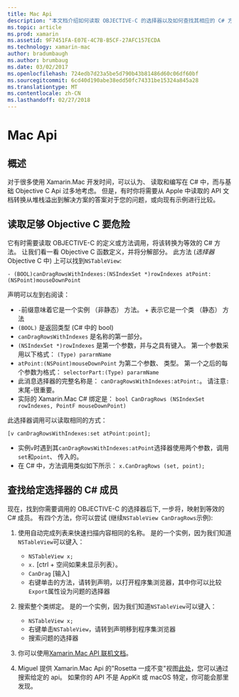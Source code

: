 ```yaml
---
title: Mac Api
description: "本文档介绍如何读取 OBJECTIVE-C 的选择器以及如何查找其相应的 C# 方法。"
ms.topic: article
ms.prod: xamarin
ms.assetid: 9F7451FA-E07E-4C7B-B5CF-27AFC157ECDA
ms.technology: xamarin-mac
author: bradumbaugh
ms.author: brumbaug
ms.date: 03/02/2017
ms.openlocfilehash: 724edb7d23a5be5d790b43b81486d60c06df60bf
ms.sourcegitcommit: 6cd40d190abe38edd50fc74331be15324a845a28
ms.translationtype: MT
ms.contentlocale: zh-CN
ms.lasthandoff: 02/27/2018
---
```

# <a name="mac-apis"></a>Mac Api

## <a name="overview"></a>概述

对于很多使用 Xamarin.Mac 开发时间，可以认为、 读取和编写在 C# 中，而与基础 Objective C Api 过多地考虑。 但是，有时你将需要从 Apple 中读取的 API 文档转换从堆栈溢出到解决方案的答案对于您的问题，或向现有示例进行比较。

## <a name="reading-enough-objective-c-to-be-dangerous"></a>读取足够 Objective C 要危险

它有时需要读取 OBJECTIVE-C 的定义或方法调用，将该转换为等效的 C# 方法。 让我们看一看 Objective C 函数定义，并将分解部分。 此方法 (*选择器*Objective C 中) 上可以找到`NSTableView`:

```objc
- (BOOL)canDragRowsWithIndexes:(NSIndexSet *)rowIndexes atPoint:(NSPoint)mouseDownPoint
```

声明可以左到右阅读：

- `-`前缀意味着它是一个实例 （非静态） 方法。 + 表示它是一个类 （静态） 方法
- `(BOOL)` 是返回类型 (C# 中的 bool)
- `canDragRowsWithIndexes` 是名称的第一部分。
- `(NSIndexSet *)rowIndexes` 是第一个参数，并与之具有键入。 第一个参数采用以下格式： `(Type) pararmName`
- `atPoint:(NSPoint)mouseDownPoint` 为第二个参数、 类型。 第一个之后的每个参数为格式： `selectorPart:(Type) pararmName`
- 此消息选择器的完整名称是： `canDragRowsWithIndexes:atPoint:`。 请注意`:`末尾-很重要。
- 实际的 Xamarin.Mac C# 绑定是： `bool CanDragRows (NSIndexSet rowIndexes, PointF mouseDownPoint)`

此选择器调用可以读取相同的方式：

```objc
[v canDragRowsWithIndexes:set atPoint:point];
```

- 实例`v`时遇到其`canDragRowsWithIndexes:atPoint`选择器使用两个参数，调用`set`和`point`、 传入的。
- 在 C# 中，方法调用类似如下所示： `x.CanDragRows (set, point);`

<a name="finding_selector" />

## <a name="finding-the-c-member-for-a-given-selector"></a>查找给定选择器的 C# 成员

现在，找到你需要调用的 OBJECTIVE-C 的选择器后下, 一步将，映射到等效的 C# 成员。 有四个方法，你可以尝试 (继续`NSTableView CanDragRows`示例):

1. 使用自动完成列表来快速扫描内容相同的名称。 是的一个实例，因为我们知道`NSTableView`可以键入：

    - `NSTableView x;`
    - `x.` [ctrl + 空间如果未显示列表）。
    - `CanDrag` [输入]
    - 右键单击的方法，请转到声明，以打开程序集浏览器，其中你可以比较`Export`属性设为问题的选择器

2. 搜索整个类绑定。 是的一个实例，因为我们知道`NSTableView`可以键入：

    - `NSTableView x;`
    - 右键单击`NSTableView`，请转到声明移到程序集浏览器
    - 搜索问题的选择器

3. 你可以使用[Xamarin.Mac API 联机文档](https://developer.xamarin.com/api/root/monomac-lib/)。

4. Miguel 提供 Xamarin.Mac Api 的"Rosetta 一成不变"视图[此处](http://tirania.org/tmp/rosetta.html)，您可以通过搜索给定的 api。 如果你的 API 不是 AppKit 或 macOS 特定，你可能会那里发现。

<!--
Note: In some cases, the assembly browser can hit a bug where it will open but not jump to the right definition. Keep that tab open, switch back to your source code and try again.
Note: The assembly browser tricks currently only works with Xamarin.Mac Classic. This will be fixed in a future version.
-->
